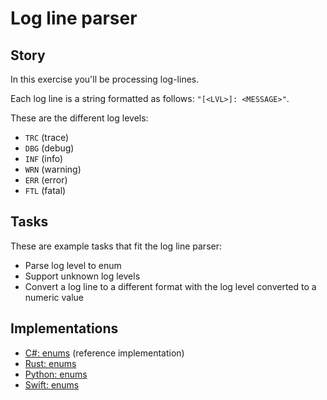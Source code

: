 # Log line parser

## Story

In this exercise you'll be processing log-lines.

Each log line is a string formatted as follows: `"[<LVL>]: <MESSAGE>"`.

These are the different log levels:

- `TRC` (trace)
- `DBG` (debug)
- `INF` (info)
- `WRN` (warning)
- `ERR` (error)
- `FTL` (fatal)

## Tasks

These are example tasks that fit the log line parser:

- Parse log level to enum
- Support unknown log levels
- Convert a log line to a different format with the log level converted to a numeric value

## Implementations

- [C#: enums][implementation-csharp] (reference implementation)
- [Rust: enums][implementation-rust]
- [Python: enums][implementation-python]
- [Swift: enums][implementation-swift]

[implementation-csharp]: ../../languages/csharp/exercises/concept/enums/.docs/instructions.md
[implementation-python]: ../../languages/python/exercises/concept/log-levels/.docs/instructions.md
[implementation-rust]: ../../languages/rust/exercises/concept/enums/.docs/instructions.md
[implementation-swift]: ../../languages/swift/exercises/concept/enums/.docs/instructions.md
